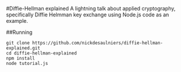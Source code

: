 #Diffie-Hellman explained
A lightning talk about applied cryptography, specifically Diffie Helmman key
exchange using Node.js code as an example.

##Running
```
git clone https://github.com/nickdesaulniers/diffie-hellman-explained.git
cd diffie-hellman-explained
npm install
node tutorial.js
```

